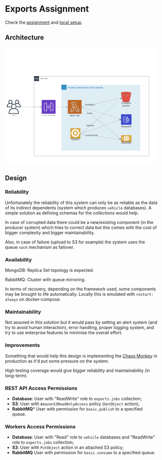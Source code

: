 # Exports Assignment

Check the [assignment](ASSIGNMENT.md) and [local setup](SETUP.md).

## Architecture
![aws-serverless-image](docs/architecture.png)
## Design
### Reliability
Unfortunately the reliability of this system can only be as reliable as the data of its indirect dependents (system 
which produces `vehicle` databases). A simple solution as defining schemas for the collections would help.

In case of corrupted data there could be a new/existing component (in the producer system) which tries to correct data 
but this comes with the cost of bigger complexity and bigger maintainability.

Also, in case of failure (upload to S3 for example) the system uses the queue `nack` mechanism as failover.

### Availability
MongoDB: Replica Set topology is expected.

RabbitMQ: Cluster with queue mirroring.

In terms of recovery, depending on the framework used, some components may be brought to life automatically. Locally
this is emulated with `restart: always` on docker-compose.

### Maintainability
Not assured in this solution but it would pass by setting an alert system (and try to avoid human interaction), error 
handling, proper logging system, and try to use enterprise features to minimise the overall effort.

### Improvements
Something that would help this design is implementing the [Chaos Monkey](https://github.com/Netflix/chaosmonkey) in
production as it'd put some pressure on the system.

High testing coverage would give bigger reliability and maintainability (in long-term).
  
### REST API Access Permissions
* **Database**: User with "ReadWrite" role to `exports.jobs` collection;
* **S3**: User with `AmazonS3ReadOnlyAccess` policy (`GetObject` action);
* **RabbitMQ*** User with permission for `basic.publish` to a specified queue.

### Workers Access Permissions
* **Database**: User with "Read" role to `vehicle` databases and "ReadWrite" role to `exports.jobs` collection;
* **S3**: User with `PutObject` action in an attached S3 policy;
* **RabbitMQ** User with permission for `basic.consume` to a specified queue.